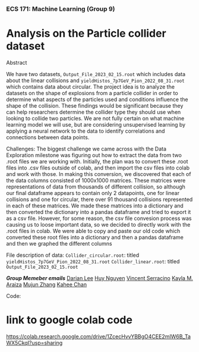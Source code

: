 ### ECS 171: Machine Learning (Group 9)

# Analysis on the Particle collider dataset

Abstract

We have two datasets, `Output_File_2023_02_15.root` which includes data about the linear collisions and `yieldHistos_7p7GeV_Pion_2022_08_31.root` which contains data about circular. The project idea is to analyze the datasets on the shape of explosions from a particle collider in order to determine what aspects of the particles used and conditions influence the shape of the collision. These findings would be significant because they can help researchers determine the collider type they should use when looking to collide two particles. We are not fully certain on what machine learning model we will use, but are considering unsupervised learning by applying a neural network to the data to identify correlations and connections between data points. 

Challenges:
The biggest challenge we came across with the Data Exploration milestone was figuring out how to extract the data from two .root files we are working with. Initially, the plan was to convert these .root files into .csv files outside of colab, and then import the csv files into colab and work with those. In making this conversion, we discovered that each of the data columns consisted of 1000x1000 matrices. These matrices were representations of data from thousands of different collision, so although our final dataframe appears to contain only 2 datapoints, one for linear collisions and one for circular, there over 91 thousand collisions represented in each of these matrices. We made these matrices into a dictionary and then converted the dictionary into a pandas dataframe and tried to export it as a csv file. However, for some reason, the csv file convesion process was causing us to loose important data, so we decided to directly work with the .root files in colab. We were able to copy and paste our old code which converted these root files into a dictionary and then a pandas dataframe and then we graphed the different columns 


File description of data:
`Collider_circular.root`: titled `yieldHistos_7p7GeV_Pion_2022_08_31.root`
`Collider_linear.root`: titled `Output_File_2023_02_15.root`



***Group Memeber emails*** 
[Darian Lee](deee@ucdavis.edu)
[Huy Nguyen](hxnguyen@ucdavis.edu)
[Vincent Serracino](vpserracino@ucdavis.edu)
[Kayla M. Araiza](kmaraiza@ucdavis.edu)
[Mujun Zhang](mjuzhang@ucdavis.edu)
[Kahee Chan](kahchan@ucdavis.edu)


Code:
# link to google colab code 
https://colab.research.google.com/drive/1ZcecHvvYBBgO4CEE2mIW6B_TaWX5CkqI?usp=sharing
